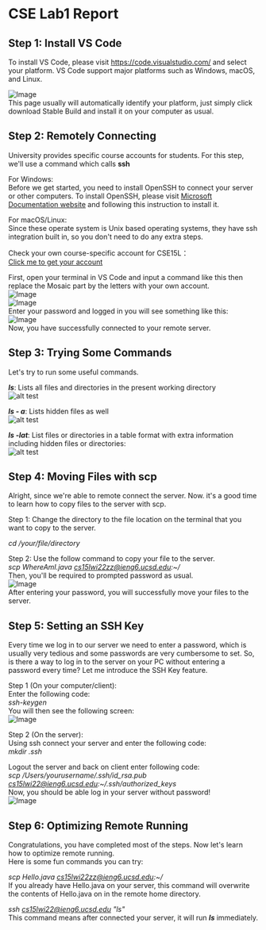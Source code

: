 # CSE Lab1 Report

## <strong>Step 1: Install VS Code</strong><br/>
  To install VS Code, please visit https://code.visualstudio.com/ and select your platform. VS Code support major platforms such as Windows, macOS, and Linux.  
  
![Image](https://github.com/TSLAX/CSE15L-Lab/blob/main/images/Snipaste_2022-01-13_02-02-07.png)  
This page usually will automatically identify your platform, just simply click download Stable Build and install it on your computer as usual.  
  

## <strong>Step 2: Remotely Connecting</strong><br/>
University provides specific course accounts for students. For this step, we'll use a command which calls <strong>ssh</strong>  

For Windows:  
Before we get started, you need to install OpenSSH to connect your server or other computers. To install OpenSSH, please visit [Microsoft Documentation website](https://docs.microsoft.com/en-us/windows-server/administration/openssh/openssh_install_firstuse) and following this instruction to install it.  
  
  For macOS/Linux:  
  Since these operate system is Unix based operating systems, they have ssh integration built in, so you don't need to do any extra steps.  
  
  Check your own course-specific account for CSE15L：  
  [Click me to get your account](https://sdacs.ucsd.edu/~icc/index.php)  

  First, open your terminal in VS Code and input a command like this then replace the Mosaic part by the letters with your own account.  
  ![Image](https://github.com/TSLAX/CSE15L-Lab/blob/main/images/Snipaste_2022-01-13_02-39-09.png)  
  ![Image](https://github.com/TSLAX/CSE15L-Lab/blob/main/images/Snipaste_2022-01-13_02-42-39.png)  
  Enter your password and logged in you will see something like this:  
  ![Image](https://github.com/TSLAX/CSE15L-Lab/blob/main/images/Snipaste_2022-01-13_03-06-18.png)  
  Now, you have successfully connected to your remote server.  
    
## <strong>Step 3: Trying Some Commands</strong><br/>  
Let's try to run some useful commands.  

<strong>*ls*</strong>: Lists all files and directories in the present working directory  
![alt test](https://github.com/TSLAX/CSE15L-Lab/blob/main/images/ls.png)  
  
<strong>*ls - a*</strong>: Lists hidden files as well  
![alt test](https://github.com/TSLAX/CSE15L-Lab/blob/main/images/ls-a.png)  
  

<strong>*ls -lat*</strong>: List files or directories in a table format with extra information including hidden files or directories:  
![alt test](https://github.com/TSLAX/CSE15L-Lab/blob/main/images/ls-lat.png)  
## <strong>Step 4: Moving Files with scp</strong><br/>  
Alright, since we're able to remote connect the server. Now. it's a good time to learn how to copy files to the server with scp.  

Step 1: Change the directory to the file location on the terminal that you want to copy to the server.  

*cd /your/file/directory*  

Step 2: Use the follow command to copy your file to the server.  
*scp WhereAmI.java cs15lwi22zz@ieng6.ucsd.edu:~/*  
Then, you'll be required to prompted password as usual.  
![Image](https://github.com/TSLAX/cse15l-lab-reports/blob/main/images/remote.png)  
After entering your password, you will successfully move your files to the server.  
## <strong>Step 5: Setting an SSH Key</strong><br/>  
Every time we log in to our server we need to enter a password, which is usually very tedious and some passwords are very cumbersome to set. So, is there a way to log in to the server on your PC without entering a password every time? Let me introduce the SSH Key feature.  

Step 1 (On your computer/client):  
Enter the following code:  
*ssh-keygen*  
You will then see the following screen:  
![Image](https://github.com/TSLAX/cse15l-lab-reports/blob/main/images/ssh-key.png)  

Step 2 (On the server):  
Using ssh connect your server and enter the following code:  
*mkdir .ssh*  
  
  Logout the server and back on client enter following code:  
  *scp /Users/yourusername/.ssh/id_rsa.pub cs15lwi22@ieng6.ucsd.edu:~/.ssh/authorized_keys*  
  Now, you should be able log in your server without password!  
  ![Image](https://github.com/TSLAX/cse15l-lab-reports/blob/main/images/key.png)  

## <strong>Step 6: Optimizing Remote Running</strong><br/>  
Congratulations, you have completed most of the steps. Now let's learn how to optimize remote running.  
Here is some fun commands you can try:  

*scp Hello.java cs15lwi22zz@ieng6.ucsd.edu:~/*  
If you already have Hello.java on your server, this command will overwrite the contents of Hello.java on in the remote home directory.  

*ssh cs15lwi22@ieng6.ucsd.edu "ls"*  
This command means after connected your server, it will run <strong>*ls*</strong> immediately.  
